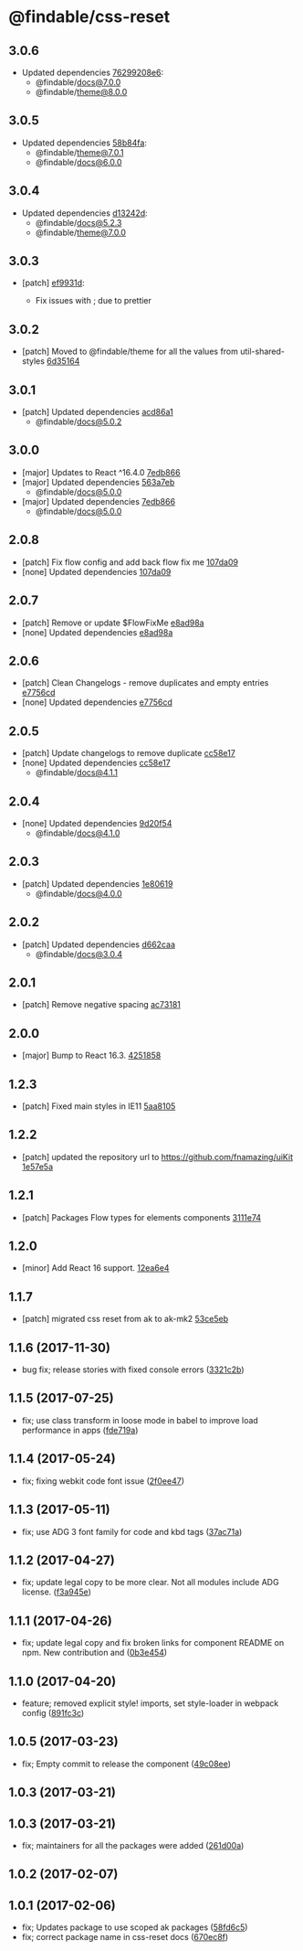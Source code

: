# @findable/css-reset

## 3.0.6
- Updated dependencies [76299208e6](https://github.com/fnamazing/uiKit/commits/76299208e6):
  - @findable/docs@7.0.0
  - @findable/theme@8.0.0

## 3.0.5
- Updated dependencies [58b84fa](https://github.com/fnamazing/uiKit/commits/58b84fa):
  - @findable/theme@7.0.1
  - @findable/docs@6.0.0

## 3.0.4
- Updated dependencies [d13242d](https://github.com/fnamazing/uiKit/commits/d13242d):
  - @findable/docs@5.2.3
  - @findable/theme@7.0.0

## 3.0.3
- [patch] [ef9931d](https://github.com/fnamazing/uiKit/commits/ef9931d):

  - Fix issues with ; due to prettier

## 3.0.2
- [patch] Moved to @findable/theme for all the values from util-shared-styles [6d35164](https://github.com/fnamazing/uiKit/commits/6d35164)

## 3.0.1
- [patch] Updated dependencies [acd86a1](https://github.com/fnamazing/uiKit/commits/acd86a1)
  - @findable/docs@5.0.2

## 3.0.0

- [major] Updates to React ^16.4.0 [7edb866](https://github.com/fnamazing/uiKit/commits/7edb866)
- [major] Updated dependencies [563a7eb](https://github.com/fnamazing/uiKit/commits/563a7eb)
  - @findable/docs@5.0.0
- [major] Updated dependencies [7edb866](https://github.com/fnamazing/uiKit/commits/7edb866)
  - @findable/docs@5.0.0

## 2.0.8
- [patch] Fix flow config and add back flow fix me [107da09](https://github.com/fnamazing/uiKit/commits/107da09)
- [none] Updated dependencies [107da09](https://github.com/fnamazing/uiKit/commits/107da09)

## 2.0.7
- [patch] Remove or update $FlowFixMe [e8ad98a](https://github.com/fnamazing/uiKit/commits/e8ad98a)
- [none] Updated dependencies [e8ad98a](https://github.com/fnamazing/uiKit/commits/e8ad98a)

## 2.0.6
- [patch] Clean Changelogs - remove duplicates and empty entries [e7756cd](https://github.com/fnamazing/uiKit/commits/e7756cd)
- [none] Updated dependencies [e7756cd](https://github.com/fnamazing/uiKit/commits/e7756cd)

## 2.0.5
- [patch] Update changelogs to remove duplicate [cc58e17](https://github.com/fnamazing/uiKit/commits/cc58e17)
- [none] Updated dependencies [cc58e17](https://github.com/fnamazing/uiKit/commits/cc58e17)
  - @findable/docs@4.1.1

## 2.0.4
- [none] Updated dependencies [9d20f54](https://github.com/fnamazing/uiKit/commits/9d20f54)
  - @findable/docs@4.1.0

## 2.0.3
- [patch] Updated dependencies [1e80619](https://github.com/fnamazing/uiKit/commits/1e80619)
  - @findable/docs@4.0.0

## 2.0.2
- [patch] Updated dependencies [d662caa](https://github.com/fnamazing/uiKit/commits/d662caa)
  - @findable/docs@3.0.4

## 2.0.1
- [patch] Remove negative spacing [ac73181](https://github.com/fnamazing/uiKit/commits/ac73181)

## 2.0.0
- [major] Bump to React 16.3. [4251858](https://github.com/fnamazing/uiKit/commits/4251858)

## 1.2.3
- [patch] Fixed main styles in IE11 [5aa8105](https://github.com/fnamazing/uiKit/commits/5aa8105)

## 1.2.2
- [patch] updated the repository url to https://github.com/fnamazing/uiKit [1e57e5a](https://github.com/fnamazing/uiKit/commits/1e57e5a)

## 1.2.1
- [patch] Packages Flow types for elements components [3111e74](https://github.com/fnamazing/uiKit/commits/3111e74)

## 1.2.0
- [minor] Add React 16 support. [12ea6e4](https://github.com/fnamazing/uiKit/commits/12ea6e4)

## 1.1.7
- [patch] migrated css reset from ak to ak-mk2 [53ce5eb](https://github.com/fnamazing/uiKit/commits/53ce5eb)

## 1.1.6 (2017-11-30)
* bug fix; release stories with fixed console errors ([3321c2b](https://bitbucket.org/atlassian/atlaskit/commits/3321c2b))









## 1.1.5 (2017-07-25)


* fix; use class transform in loose mode in babel to improve load performance in apps ([fde719a](https://bitbucket.org/atlassian/atlaskit/commits/fde719a))

## 1.1.4 (2017-05-24)


* fix; fixing webkit code font issue ([2f0ee47](https://bitbucket.org/atlassian/atlaskit/commits/2f0ee47))

## 1.1.3 (2017-05-11)


* fix; use ADG 3 font family for code and kbd tags ([37ac71a](https://bitbucket.org/atlassian/atlaskit/commits/37ac71a))

## 1.1.2 (2017-04-27)


* fix; update legal copy to be more clear. Not all modules include ADG license. ([f3a945e](https://bitbucket.org/atlassian/atlaskit/commits/f3a945e))

## 1.1.1 (2017-04-26)


* fix; update legal copy and fix broken links for component README on npm. New contribution and ([0b3e454](https://bitbucket.org/atlassian/atlaskit/commits/0b3e454))

## 1.1.0 (2017-04-20)


* feature; removed explicit style! imports, set style-loader in webpack config ([891fc3c](https://bitbucket.org/atlassian/atlaskit/commits/891fc3c))

## 1.0.5 (2017-03-23)


* fix; Empty commit to release the component ([49c08ee](https://bitbucket.org/atlassian/atlaskit/commits/49c08ee))

## 1.0.3 (2017-03-21)

## 1.0.3 (2017-03-21)


* fix; maintainers for all the packages were added ([261d00a](https://bitbucket.org/atlassian/atlaskit/commits/261d00a))

## 1.0.2 (2017-02-07)

## 1.0.1 (2017-02-06)


* fix; Updates package to use scoped ak packages ([58fd6c5](https://bitbucket.org/atlassian/atlaskit/commits/58fd6c5))
* fix; correct package name in css-reset docs ([670ec8f](https://bitbucket.org/atlassian/atlaskit/commits/670ec8f))

